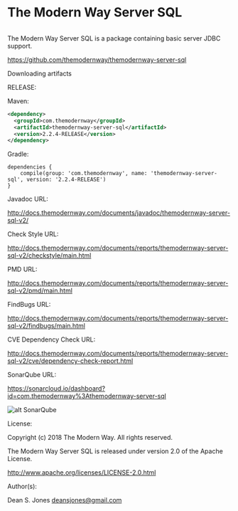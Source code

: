 The Modern Way Server SQL
======

![<TMW>](http://docs.themodernway.com/tmw4.jpg)

The Modern Way Server SQL is a package containing basic server JDBC support.

https://github.com/themodernway/themodernway-server-sql

Downloading artifacts

RELEASE:

Maven:
```xml
<dependency>
  <groupId>com.themodernway</groupId>
  <artifactId>themodernway-server-sql</artifactId>
  <version>2.2.4-RELEASE</version>
</dependency>
```
Gradle:

```
dependencies {
    compile(group: 'com.themodernway', name: 'themodernway-server-sql', version: '2.2.4-RELEASE')
}
```
Javadoc URL:

http://docs.themodernway.com/documents/javadoc/themodernway-server-sql-v2/

Check Style URL:

http://docs.themodernway.com/documents/reports/themodernway-server-sql-v2/checkstyle/main.html

PMD URL:

http://docs.themodernway.com/documents/reports/themodernway-server-sql-v2/pmd/main.html

FindBugs URL:

http://docs.themodernway.com/documents/reports/themodernway-server-sql-v2/findbugs/main.html

CVE Dependency Check URL:

http://docs.themodernway.com/documents/reports/themodernway-server-sql-v2/cve/dependency-check-report.html

SonarQube URL:

https://sonarcloud.io/dashboard?id=com.themodernway%3Athemodernway-server-sql

![alt SonarQube](https://sonarcloud.io/api/project_badges/quality_gate?project=com.themodernway%3Athemodernway-server-sql "SonarQube")

License:

Copyright (c) 2018 The Modern Way. All rights reserved.

The Modern Way Server SQL is released under version 2.0 of the Apache License.

http://www.apache.org/licenses/LICENSE-2.0.html

Author(s):

Dean S. Jones
deansjones@gmail.com